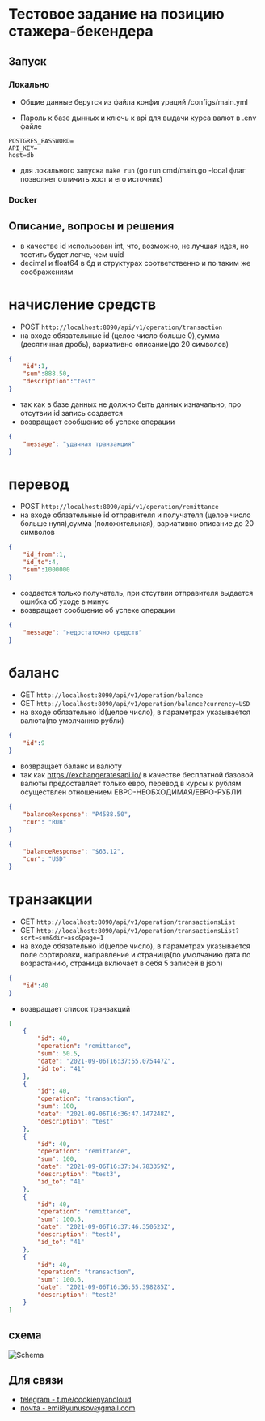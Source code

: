 # Тестовое задание на позицию стажера-бекендера

## Запуск
### Локально
- Общие данные берутся из файла конфигураций /configs/main.yml

- Пароль к базе дынных и ключь к api для выдачи курса валют в .env файле
```dotenv
POSTGRES_PASSWORD=
API_KEY=
host=db
 ```
- для локального запуска `make run` (go run cmd/main.go -local флаг позволяет отличить хост и его источник)

### Docker

## Описание, вопросы и решения
- в качестве id использован int, что, возможно, не лучшая идея, но тестить будет легче, чем uuid
- decimal и float64 в бд и структурах соответственно и по таким же соображениям
# начисление средств
- POST `http://localhost:8090/api/v1/operation/transaction`
- на входе обязательные id (целое число больше 0),сумма (десятичная дробь), вариативно описание(до 20 символов)
```json
{
    "id":1,
    "sum":888.50,
    "description":"test"
}
```
- так как в базе данных не должно быть данных изначально, про отсутвии id запись создается
- возвращает сообщение об успехе операции
```json
{
    "message": "удачная транзакция"
}
```

# перевод
- POST `http://localhost:8090/api/v1/operation/remittance`
- на входе обязательные id отправителя и получателя (целое число больше нуля),сумма (положительная), вариативно описание до 20 символов
```json
{
    "id_from":1,
    "id_to":4,
    "sum":1000000
}
```
- создается только получатель, при отсутвии отправителя выдается ошибка об уходе в минус
- возвращает сообщение об успехе операции
```json
{
    "message": "недостаточно средств"
}
```


# баланс
- GET `http://localhost:8090/api/v1/operation/balance`
- GET `http://localhost:8090/api/v1/operation/balance?currency=USD`
- на входе обязательно id(целое число), в параметрах указывается валюта(по умолчанию рубли)
```json
{
    "id":9
}
```
- возвращает баланс и валюту
- так как https://exchangeratesapi.io/ в качестве бесплатной базовой валюты предоставляет только евро, перевод в курсы к рублям осуществлен отношением ЕВРО-НЕОБХОДИМАЯ/ЕВРО-РУБЛИ

```json
{
    "balanceResponse": "₽4588.50",
    "cur": "RUB"
}
```
```json
{
    "balanceResponse": "$63.12",
    "cur": "USD"
}
```

# транзакции
- GET `http://localhost:8090/api/v1/operation/transactionsList`
- GET `http://localhost:8090/api/v1/operation/transactionsList?sort=sum&dir=asc&page=1`
- на входе обязательно id(целое число), в параметрах указывается поле сортировки, направление и страница(по умолчанию дата по возрастанию, страница включает в себя 5 записей в json)
```json
{
    "id":40
}
```
- возвращает список транзакций

```json
[
    {
        "id": 40,
        "operation": "remittance",
        "sum": 50.5,
        "date": "2021-09-06T16:37:55.075447Z",
        "id_to": "41"
    },
    {
        "id": 40,
        "operation": "transaction",
        "sum": 100,
        "date": "2021-09-06T16:36:47.147248Z",
        "description": "test"
    },
    {
        "id": 40,
        "operation": "remittance",
        "sum": 100,
        "date": "2021-09-06T16:37:34.783359Z",
        "description": "test3",
        "id_to": "41"
    },
    {
        "id": 40,
        "operation": "remittance",
        "sum": 100.5,
        "date": "2021-09-06T16:37:46.350523Z",
        "description": "test4",
        "id_to": "41"
    },
    {
        "id": 40,
        "operation": "transaction",
        "sum": 100.6,
        "date": "2021-09-06T16:36:55.398285Z",
        "description": "test2"
    }
]
```

## схема
![Schema](https://i.ibb.co/YbMpDPy/avito-schema.png)



## Для связи
- [telegram - t.me/cookienyancloud](t.me/cookienyancloud)
- [почта - emil8yunusov@gmail.com](emil8yunusov@gmail.com)





 
 
 